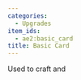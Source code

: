 ```yaml
---
categories:
  - Upgrades
item_ids:
  - ae2:basic_card
title: Basic Card
---
```


Used to craft <ItemLink id="capacity_card"/> and

<ItemLink id="redstone_card" />

<RecipeFor id="basic_card" />
